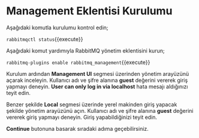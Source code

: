 # Management Eklentisi Kurulumu

Aşağıdaki komutla kurulumu kontrol edin;

`rabbitmqctl status`{{execute}}

Aşağıdaki komut yardımıyla RabbitMQ yönetim eklentisini kurun;

`rabbitmq-plugins enable rabbitmq_management`{{execute}}

Kurulum ardından **Management UI** segmesi üzerinden yönetim arayüzünü açarak inceleyin. Kullanıcı adı ve şifre alanına **guest** değerini vererek giriş yapmayı deneyin. **User can only log in via localhost** hata mesajı aldığınızı teyit edin.

Benzer şekilde **Local** segmesi üzerinde yerel makinden giriş yapacak şekilde yönetim arayüzünü açın. Kullanıcı adı ve şifre alanına **guest** değerini vererek giriş yapmayı deneyin. Giriş yapabildiğinizi teyit edin.

**Continue** butonuna basarak sıradaki adıma geçebilirsiniz.